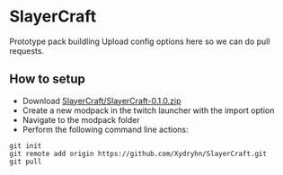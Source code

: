 # SlayerCraft

Prototype pack buildling
Upload config options here so we can do pull requests.

## How to setup

- Download [SlayerCraft/SlayerCraft-0.1.0.zip](https://github.com/Xydryhn/SlayerCraft/raw/master/SlayerCraft/SlayerCraft-0.1.0.zip)
- Create a new modpack in the twitch launcher with the import option
- Navigate to the modpack folder
- Perform the following command line actions:

```
git init
git remote add origin https://github.com/Xydryhn/SlayerCraft.git
git pull
```
